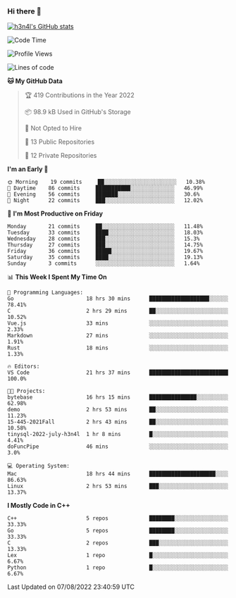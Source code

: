 ### Hi there 👋

[![h3n4l's GitHub stats](https://github-readme-stats.vercel.app/api?username=h3n4l&count_private=true&show_icons=true&theme=radical)](https://github.com/h3n4l/github-readme-stats)

<!--START_SECTION:waka-->
![Code Time](http://img.shields.io/badge/Code%20Time-550%20hrs%2057%20mins-blue)

![Profile Views](http://img.shields.io/badge/Profile%20Views-17-blue)

![Lines of code](https://img.shields.io/badge/From%20Hello%20World%20I%27ve%20Written-39%20Thousand%20lines%20of%20code-blue)

**🐱 My GitHub Data** 

> 🏆 419 Contributions in the Year 2022
 > 
> 📦 98.9 kB Used in GitHub's Storage 
 > 
> 🚫 Not Opted to Hire
 > 
> 📜 13 Public Repositories 
 > 
> 🔑 12 Private Repositories  
 > 
**I'm an Early 🐤** 

```text
🌞 Morning    19 commits     ██░░░░░░░░░░░░░░░░░░░░░░░   10.38% 
🌆 Daytime    86 commits     ███████████░░░░░░░░░░░░░░   46.99% 
🌃 Evening    56 commits     ███████░░░░░░░░░░░░░░░░░░   30.6% 
🌙 Night      22 commits     ███░░░░░░░░░░░░░░░░░░░░░░   12.02%

```
📅 **I'm Most Productive on Friday** 

```text
Monday       21 commits     ██░░░░░░░░░░░░░░░░░░░░░░░   11.48% 
Tuesday      33 commits     ████░░░░░░░░░░░░░░░░░░░░░   18.03% 
Wednesday    28 commits     ███░░░░░░░░░░░░░░░░░░░░░░   15.3% 
Thursday     27 commits     ███░░░░░░░░░░░░░░░░░░░░░░   14.75% 
Friday       36 commits     █████░░░░░░░░░░░░░░░░░░░░   19.67% 
Saturday     35 commits     ████░░░░░░░░░░░░░░░░░░░░░   19.13% 
Sunday       3 commits      ░░░░░░░░░░░░░░░░░░░░░░░░░   1.64%

```


📊 **This Week I Spent My Time On** 

```text
💬 Programming Languages: 
Go                       18 hrs 30 mins      ███████████████████░░░░░░   78.41% 
C                        2 hrs 29 mins       ██░░░░░░░░░░░░░░░░░░░░░░░   10.52% 
Vue.js                   33 mins             ░░░░░░░░░░░░░░░░░░░░░░░░░   2.33% 
Markdown                 27 mins             ░░░░░░░░░░░░░░░░░░░░░░░░░   1.91% 
Rust                     18 mins             ░░░░░░░░░░░░░░░░░░░░░░░░░   1.33%

🔥 Editors: 
VS Code                  21 hrs 37 mins      █████████████████████████   100.0%

🐱‍💻 Projects: 
bytebase                 16 hrs 15 mins      ███████████████░░░░░░░░░░   62.98% 
demo                     2 hrs 53 mins       ██░░░░░░░░░░░░░░░░░░░░░░░   11.23% 
15-445-2021Fall          2 hrs 43 mins       ██░░░░░░░░░░░░░░░░░░░░░░░   10.58% 
tinysql-2022-july-h3n4l  1 hr 8 mins         █░░░░░░░░░░░░░░░░░░░░░░░░   4.41% 
doFuncPipe               46 mins             ░░░░░░░░░░░░░░░░░░░░░░░░░   3.0%

💻 Operating System: 
Mac                      18 hrs 44 mins      █████████████████████░░░░   86.63% 
Linux                    2 hrs 53 mins       ███░░░░░░░░░░░░░░░░░░░░░░   13.37%

```

**I Mostly Code in C++** 

```text
C++                      5 repos             ████████░░░░░░░░░░░░░░░░░   33.33% 
Go                       5 repos             ████████░░░░░░░░░░░░░░░░░   33.33% 
C                        2 repos             ███░░░░░░░░░░░░░░░░░░░░░░   13.33% 
Lex                      1 repo              █░░░░░░░░░░░░░░░░░░░░░░░░   6.67% 
Python                   1 repo              █░░░░░░░░░░░░░░░░░░░░░░░░   6.67%

```



 Last Updated on 07/08/2022 23:40:59 UTC
<!--END_SECTION:waka-->

